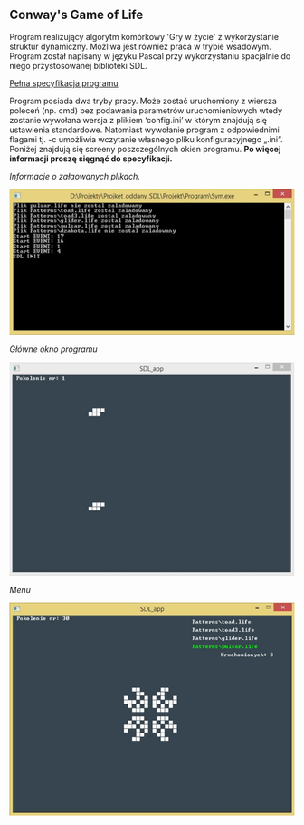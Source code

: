 ## Conway's Game of Life
Program realizujący algorytm komórkowy 'Gry w życie' z wykorzystanie struktur dynamiczny. Możliwa jest również praca w trybie wsadowym. 
Program został napisany w języku Pascal przy wykorzystaniu spacjalnie do niego przystosowanej biblioteki SDL.

[Pełna specyfikacja programu](https://www.dropbox.com/s/fy06iyh9bjzbi5v/Specyfikacja%5BZycie%5D.pdf?dl=0)



Program  posiada  dwa  tryby  pracy.  Może  zostać  uruchomiony  z  wiersza  poleceń (np. cmd) bez podawania parametrów uruchomieniowych wtedy zostanie wywołana wersja z plikiem ‘config.ini’ w którym znajdują się ustawienia standardowe.
Natomiast   wywołanie   program   z   odpowiednimi   flagami tj.  -c  umożliwia wczytanie własnego pliku konfiguracyjnego „.ini”. 
Poniżej znajdują się screeny poszczególnych okien programu. **Po więcej informacji proszę sięgnąć do specyfikacji.**

_Informacje o załaowanych plikach._

![Alt text](/img/loadedFile.jpg?raw=true "file")

_Główne okno programu_

![Alt text](/img/mainWindow.jpg?raw=true "file")

_Menu_

![Alt text](/img/menu.jpg?raw=true "file")
